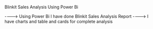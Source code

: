 Blinkit Sales Analysis Using Power Bi

----> Using Power Bi I have done Blinkit Sales Analysis Report
----> I have charts and table and cards for complete analysis

